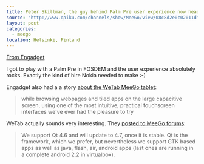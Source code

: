 ```yaml
---
title: Peter Skillman, the guy behind Palm Pre user experience now heads MeeGo UX at Nokia
source: "http://www.qaiku.com/channels/show/MeeGo/view/08c8d2e0c02011df84ecb7f669965f315f31/"
layout: post
categories:
  - meego
location: Helsinki, Finland
---
```

[From Engadget](http://www.engadget.com/2010/09/14/nokia-hires-peter-skillman-former-palm-design-vp-as-meego-user/)

I got to play with a Palm Pre in FOSDEM and the user experience absolutely rocks. Exactly the kind of hire Nokia needed to make :-)

Engadget also had a a story [about the WeTab MeeGo tablet](http://www.engadget.com/2010/09/14/neofonie-wetab-hands-on/):

> while browsing webpages and tiled apps on the large capacitive screen, using one of the most intuitive, practical touchscreen interfaces we've ever had the pleasure to try

WeTab actually sounds very interesting. They [posted to MeeGo forums](http://forum.meego.com/showthread.php?t=1266&highlight=wetab&page=3):

> We support Qt 4.6 and will update to 4.7, once it is stable. Qt is the framework, which we prefer, but nevertheless we support GTK based apps as well as java, flash, air, android apps (last ones are running in a complete android 2.2 in virtualbox).
